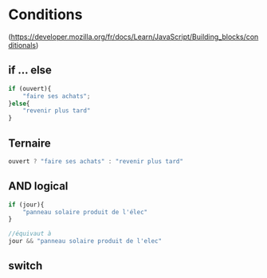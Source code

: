 # Conditions

(https://developer.mozilla.org/fr/docs/Learn/JavaScript/Building_blocks/conditionals)

## if ... else

```js
if (ouvert){
    "faire ses achats";
}else{
    "revenir plus tard"
}

```

## Ternaire

```js
ouvert ? "faire ses achats" : "revenir plus tard"
```

## AND logical

```js
if (jour){
    "panneau solaire produit de l'élec"
}

//équivaut à 
jour && "panneau solaire produit de l'elec"
``` 

## switch

```js


```